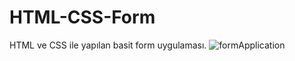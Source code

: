 # HTML-CSS-Form
HTML ve CSS ile yapılan basit form uygulaması.
![formApplication](https://user-images.githubusercontent.com/71134074/161821759-38542af6-a605-4260-ba6d-30d78684d891.png)
